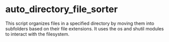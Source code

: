 # auto_directory_file_sorter
This script organizes files in a specified directory by moving them into subfolders based on their file extensions. It uses the os and shutil modules to interact with the filesystem.
